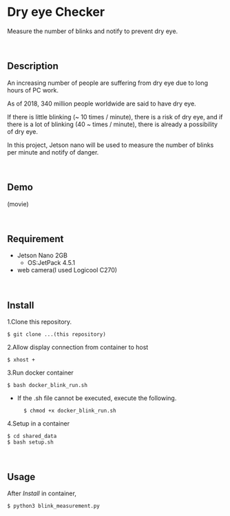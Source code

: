 # Dry eye Checker

Measure the number of blinks and notify to prevent dry eye.



<br>


## Description
An increasing number of people are suffering from dry eye due to long hours of PC work.

As of 2018, 340 million people worldwide are said to have dry eye.

If there is little blinking (~ 10 times / minute), there is a risk of dry eye, and if there is a lot of blinking (40 ~ times / minute), there is already a possibility of dry eye.

In this project, Jetson nano will be used to measure the number of blinks per minute and notify of danger.

<br>


## Demo
(movie)

<br>


## Requirement
- Jetson Nano 2GB
    - OS:JetPack 4.5.1
- web camera(I used Logicool C270)

<br>

## Install
1.Clone this repository.

    $ git clone ...(this repository)
2.Allow display connection from container to host

    $ xhost +

3.Run docker container

    $ bash docker_blink_run.sh

- If the .sh file cannot be executed, execute the following.

        $ chmod +x docker_blink_run.sh

4.Setup in a container

    $ cd shared_data
    $ bash setup.sh


<br>

## Usage
After *Install* in container,

    $ python3 blink_measurement.py


<br>
